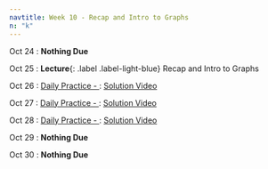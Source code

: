 ```yaml
---
navtitle: Week 10 - Recap and Intro to Graphs
n: "k"
---
```


Oct 24
: **Nothing Due**

Oct 25
: **Lecture**{: .label .label-light-blue} Recap and Intro to Graphs

Oct 26
: [Daily Practice - ](https://leetcode.com/problems/)
    : [Solution Video]()

Oct 27
: [Daily Practice - ](https://leetcode.com/problems/)
    : [Solution Video]()

Oct 28
: [Daily Practice - ](https://leetcode.com/problems/)
    : [Solution Video]()

Oct 29
: **Nothing Due**

Oct 30
: **Nothing Due**


